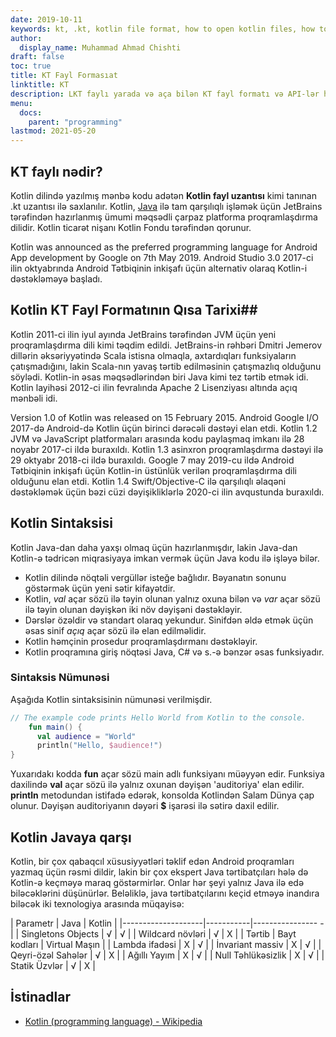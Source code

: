 ```yaml
---
date: 2019-10-11
keywords: kt, .kt, kotlin file format, how to open kotlin files, how to run kotlin files, .kt file format, kt file , kotlin file extension, .kt extention, kotlin vs java
author:
  display_name: Muhammad Ahmad Chishti
draft: false
toc: true
title: KT Fayl Formasıat
linktitle: KT
description: LKT faylı yarada və aça bilən KT fayl formatı və API-lər haqqında qazanıns.
menu:
  docs:
    parent: "programming"
lastmod: 2021-05-20
---
```


## KT faylı nədir? ##

Kotlin dilində yazılmış mənbə kodu adətən **Kotlin fayl uzantısı** kimi tanınan .kt uzantısı ilə saxlanılır. Kotlin, [Java](/programming/java/) ilə tam qarşılıqlı işləmək üçün JetBrains tərəfindən hazırlanmış ümumi məqsədli çarpaz platforma proqramlaşdırma dilidir. Kotlin ticarət nişanı Kotlin Fondu tərəfindən qorunur.

Kotlin was announced as the preferred programming language for Android App development by Google on 7th May 2019. Android Studio 3.0 2017-ci ilin oktyabrında Android Tətbiqinin inkişafı üçün alternativ olaraq Kotlin-i dəstəkləməyə başladı.

## Kotlin KT Fayl Formatının Qısa Tarixi##

Kotlin 2011-ci ilin iyul ayında JetBrains tərəfindən JVM üçün yeni proqramlaşdırma dili kimi təqdim edildi. JetBrains-in rəhbəri Dmitri Jemerov dillərin əksəriyyətində Scala istisna olmaqla, axtardıqları funksiyaların çatışmadığını, lakin Scala-nın yavaş tərtib edilməsinin çatışmazlıq olduğunu söylədi. Kotlin-in əsas məqsədlərindən biri Java kimi tez tərtib etmək idi. Kotlin layihəsi 2012-ci ilin fevralında Apache 2 Lisenziyası altında açıq mənbəli idi.

Version 1.0 of Kotlin was released on 15 February 2015. Android Google I/O 2017-də Android-də Kotlin üçün birinci dərəcəli dəstəyi elan etdi. Kotlin 1.2 JVM və JavaScript platformaları arasında kodu paylaşmaq imkanı ilə 28 noyabr 2017-ci ildə buraxıldı. Kotlin 1.3 asinxron proqramlaşdırma dəstəyi ilə 29 oktyabr 2018-ci ildə buraxıldı. Google 7 may 2019-cu ildə Android Tətbiqinin inkişafı üçün Kotlin-in üstünlük verilən proqramlaşdırma dili olduğunu elan etdi. Kotlin 1.4 Swift/Objective-C ilə qarşılıqlı əlaqəni dəstəkləmək üçün bəzi cüzi dəyişikliklərlə 2020-ci ilin avqustunda buraxıldı.

## Kotlin Sintaksisi ##

Kotlin Java-dan daha yaxşı olmaq üçün hazırlanmışdır, lakin Java-dan Kotlin-ə tədricən miqrasiyaya imkan vermək üçün Java kodu ilə işləyə bilər.

 * Kotlin dilində nöqtəli vergüllər isteğe bağlıdır. Bəyanatın sonunu göstərmək üçün yeni sətir kifayətdir.
 * Kotlin, *val* açar sözü ilə təyin olunan yalnız oxuna bilən və *var* açar sözü ilə təyin olunan dəyişkən iki növ dəyişəni dəstəkləyir.
 * Dərslər özəldir və standart olaraq yekundur. Sinifdən əldə etmək üçün əsas sinif *açıq* açar sözü ilə elan edilməlidir.
 * Kotlin həmçinin prosedur proqramlaşdırmanı dəstəkləyir.
 * Kotlin proqramına giriş nöqtəsi Java, C# və s.-ə bənzər əsas funksiyadır.

### Sintaksis Nümunəsi ###

Aşağıda Kotlin sintaksisinin nümunəsi verilmişdir.

```kotlin
// The example code prints Hello World from Kotlin to the console.
    fun main() {
      val audience = "World"
      println("Hello, $audience!")
}
```

Yuxarıdakı kodda **fun** açar sözü main adlı funksiyanı müəyyən edir. Funksiya daxilində **val** açar sözü ilə yalnız oxunan dəyişən 'auditoriya' elan edilir. **println** metodundan istifadə edərək, konsolda Kotlindən Salam Dünya çap olunur. Dəyişən auditoriyanın dəyəri **$** işarəsi ilə sətirə daxil edilir.

## Kotlin Javaya qarşı
Kotlin, bir çox qabaqcıl xüsusiyyətləri təklif edən Android proqramları yazmaq üçün rəsmi dildir, lakin bir çox ekspert Java tərtibatçıları hələ də Kotlin-ə keçməyə maraq göstərmirlər. Onlar hər şeyi yalnız Java ilə edə biləcəklərini düşünürlər. Beləliklə, java tərtibatçılarını keçid etməyə inandıra biləcək iki texnologiya arasında müqayisə:

| Parametr | Java | Kotlin |
|--------------------|-----------|---------------- -|
| Singletons Objects | √ | √ |
| Wildcard növləri | √ | Χ |
| Tərtib | Bayt kodları | Virtual Maşın |
| Lambda ifadəsi | Χ | √ |
| İnvariant massiv | Χ | √ |
| Qeyri-özəl Sahələr | √ | Χ |
| Ağıllı Yayım | Χ | √ |
| Null Təhlükəsizlik | Χ | √ |
| Statik Üzvlər | √ | Χ |

## İstinadlar ##

- [Kotlin (programming language) - Wikipedia](https://en.wikipedia.org/wiki/Kotlin_(programming_language))

